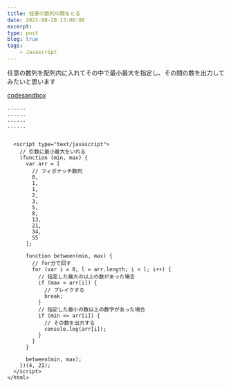 ```yaml
---
title: 任意の数列の間をとる
date: 2021-08-20 13:00:00
excerpt:
type: post
blog: true
tags:
    - Javascript
---
```


任意の数列を配列内に入れてその中で最小最大を指定し、その間の数を出力してみたいと思います


[codesandbox](https://codesandbox.io/s/patient-surf-etjgv?file=/src/app/app.component.ts)




```
......
......
......
......


  <script type="text/javascript">
    // 引数に最小最大をいれる
    (function (min, max) {
      var arr = [
        // フィボナッチ数列
        0,
        1,
        1,
        2,
        3,
        5,
        8,
        13,
        21,
        34,
        55
      ];

      function between(min, max) {
        // for分で回す
        for (var i = 0, l = arr.length; i < l; i++) {
          // 指定した最大の以上の数があった場合
          if (max < arr[i]) {
            // ブレイクする
            break;
          }
          // 指定した最小の数以上の数字があった場合
          if (min <= arr[i]) {
            // その数を出力する
            console.log(arr[i]);
          }
        }
      }

      between(min, max);
    })(4, 21);
  </script>
</html>

```

